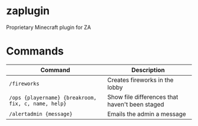 # zaplugin
Proprietary Minecraft plugin for ZA

# Commands
| Command | Description |
| --- | --- |
| `/fireworks` | Creates fireworks in the lobby |
| `/ops {playername} {breakroom, fix, c, name, help}` | Show file differences that haven't been staged |
| `/alertadmin {message}` | Emails the admin a message |
